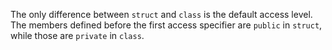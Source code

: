 The only difference between `struct` and `class` is the default access level. The members defined before the first access specifier are `public` in `struct`, while those are `private` in `class`.
